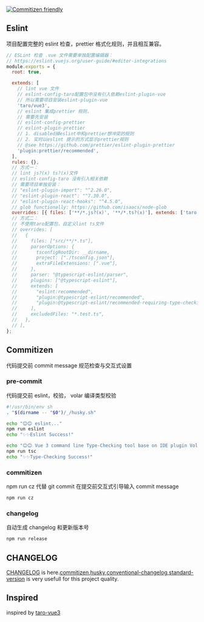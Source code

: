 [![Commitizen friendly](https://img.shields.io/badge/commitizen-friendly-brightgreen.svg)](http://commitizen.github.io/cz-cli/)

## Eslint

项目配置完整的 eslint 检查，prettier 格式化规则，并且相互兼容。

```js
// ESLint 检查 .vue 文件需要单独配置编辑器：
// https://eslint.vuejs.org/user-guide/#editor-integrations
module.exports = {
  root: true,

  extends: [
    // lint vue 文件
    // eslint-config-taro配置包中没有引入依赖eslint-plugin-vue
    // 所以需要项目安装eslint-plugin-vue
    'taro/vue3',
    // eslint 集成prettier 规则，
    // 需要先安装
    // eslint-config-prettier
    // eslint-plugin-prettier
    // 1. disabled掉eslint中和prettier想冲突的规则
    // 2. 实时以eslint 提示的方式显示prettier规则
    // @see https://github.com/prettier/eslint-plugin-prettier
    'plugin:prettier/recommended',
  ],
  rules: {},
  // 方式一：
  // lint js?(x) ts?(x)文件
  // eslint-config-taro 没有引入相关依赖
  // 需要项目单独安装：
  // "eslint-plugin-import": "^2.26.0",
  // "eslint-plugin-react": "^7.30.0",
  // "eslint-plugin-react-hooks": "^4.5.0",
  // glob functionally: https://github.com/isaacs/node-glob
  overrides: [{ files: ['**/*.js?(x)', '**/*.ts?(x)'], extends: ['taro'] }],
  // 方式二：
  // 不使用taro配置包，自定义lint ts文件
  // overrides: [
  //   {
  //     files: ["src/**/*.ts"],
  //     parserOptions: {
  //       tsconfigRootDir: __dirname,
  //       project: ["./tsconfig.json"],
  //       extraFileExtensions: [".vue"],
  //     },
  //     parser: "@typescript-eslint/parser",
  //     plugins: ["@typescript-eslint"],
  //     extends: [
  //       "eslint:recommended",
  //       "plugin:@typescript-eslint/recommended",
  //       "plugin:@typescript-eslint/recommended-requiring-type-checking",
  //     ],
  //     excludedFiles: "*.test.ts",
  //   },
  // ],
};
```

## Commitizen

代码提交前 commit message 规范检查与交互式设置

### pre-commit

代码提交前 eslint，校验， volar 编译类型校验

```sh
#!/usr/bin/env sh
. "$(dirname -- "$0")/_/husky.sh"

echo "😊😊 eslint..."
npm run eslint
echo "✨✨Eslint Success!"

echo "😊😊 Vue 3 command line Type-Checking tool base on IDE plugin Volar."
npm run tsc
echo "✨✨Type-Checking Success!"

```

### commitizen

npm run cz 代替 git commit 在提交前交互式引导输入 commit message

```sh
npm run cz
```

### changelog

自动生成 changelog 和更新版本号

```sh
npm run release
```

## CHANGELOG

[CHANGELOG](./CHANGELOG.md) is here.[commitizen](https://github.com/commitizen/cz-cli),[husky](https://github.com/typicode/husky),[conventional-changelog](https://github.com/conventional-changelog/conventional-changelog),[standard-version](https://github.com/conventional-changelog/standard-version) is very usefull for this project quality.

## Inspired

inspired by [taro-vue3](https://github.com/wlllyfor/taro-vue3.git)
